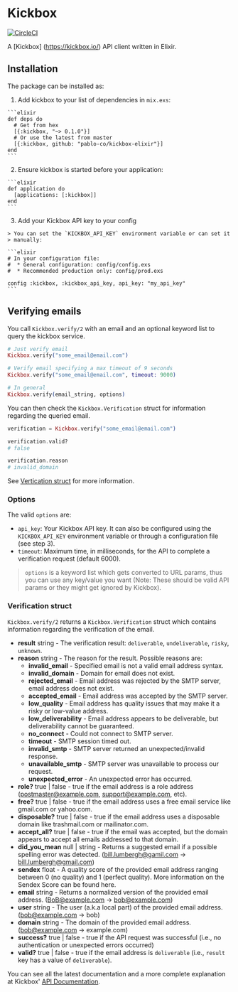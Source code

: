 # Kickbox

[![CircleCI](https://circleci.com/gh/pablo-co/kickbox-elixir.svg?style=svg)](https://circleci.com/gh/pablo-co/kickbox-elixir)

A [Kickbox] (https://kickbox.io/) API client written in Elixir.

## Installation

The package can be installed as:

  1. Add kickbox to your list of dependencies in `mix.exs`:

    ```elixir
    def deps do
      # Get from hex
      [{:kickbox, "~> 0.1.0"}]
      # Or use the latest from master
      [{:kickbox, github: "pablo-co/kickbox-elixir"}]
    end
    ```

  2. Ensure kickbox is started before your application:

    ```elixir
    def application do
      [applications: [:kickbox]]
    end
    ```

  3. Add your Kickbox API key to your config

    > You can set the `KICKBOX_API_KEY` environment variable or can set it
    > manually:

    ```elixir
    # In your configuration file:
    #  * General configuration: config/config.exs
    #  * Recommended production only: config/prod.exs

    config :kickbox, :kickbox_api_key, api_key: "my_api_key"
    ```

## Verifying emails

You call `Kickbox.verify/2` with an email and an optional keyword list to query
the kickbox service.
```elixir
# Just verify email
Kickbox.verify("some_email@email.com")

# Verify email specifying a max timeout of 9 seconds
Kickbox.verify("some_email@email.com", timeout: 9000)

# In general
Kickbox.verify(email_string, options)
```

You can then check the `Kickbox.Verification` struct for information regarding
the queried email.

```elixir
verification = Kickbox.verify("some_email@email.com")

verification.valid?
# false

verification.reason
# invalid_domain
```

See [Vertication struct](#verification-struct) for more information.

### Options

The valid `options` are:
 * `api_key`: Your Kickbox API key. It can also be configured using the
   `KICKBOX_API_KEY` environment variable or through a configuration file (see
   step 3).
 * `timeout`: Maximum time, in milliseconds, for the API to complete a
   verification request (default 6000).

> `options` is a keyword list which gets converted to URL params, thus you can
> use any key/value you want (Note: These should be valid API params or they
> might get ignored by Kickbox).

### Verification struct

`Kickbox.verify/2` returns a `Kickbox.Verification` struct which contains
information regarding the verification of the email.

* __result__ string - The verification result: `deliverable`, `undeliverable`,
`risky`, `unknown`.
* __reason__ string - The reason for the result. Possible reasons are:
  * __invalid\_email__ - Specified email is not a valid email address syntax.
  * __invalid\_domain__ - Domain for email does not exist.
  * __rejected\_email__ - Email address was rejected by the SMTP server, email
    address does not exist.
  * __accepted\_email__ - Email address was accepted by the SMTP server.
  * __low\_quality__ - Email address has quality issues that may make it a risky
    or low-value address.
  * __low\_deliverability__ - Email address appears to be deliverable, but
    deliverability cannot be guaranteed.
  * __no\_connect__ - Could not connect to SMTP server.
  * __timeout__ - SMTP session timed out.
  * __invalid\_smtp__ - SMTP server returned an unexpected/invalid response.
  * __unavailable\_smtp__ - SMTP server was unavailable to process our request.
  * __unexpected_error__ - An unexpected error has occurred.
* __role?__ true | false - true if the email address is a role address
  (postmaster@example.com, support@example.com, etc).
* __free?__ true | false - true if the email address uses a free email service
  like gmail.com or yahoo.com.
* __disposable?__ true | false - true if the email address uses a disposable
  domain like trashmail.com or mailinator.com.
* __accept\_all?__ true | false - true if the email was accepted, but the domain
  appears to accept all emails addressed to that domain.
* __did\_you\_mean__ null | string - Returns a suggested email if a possible
  spelling error was detected. (bill.lumbergh@gamil.com ->
  bill.lumbergh@gmail.com)
* __sendex__ float - A quality score of the provided email address ranging
  between 0 (no quality) and 1 (perfect quality). More information on the Sendex
  Score can be found here.
* __email__ string - Returns a normalized version of the provided email address.
  (BoB@example.com -> bob@example.com)
* __user__ string - The user (a.k.a local part) of the provided email address.
  (bob@example.com -> bob)
* __domain__ string - The domain of the provided email address.
  (bob@example.com -> example.com)
* __success?__ true | false - true if the API request was successful (i.e., no
  authentication or unexpected errors occurred)
* __valid?__ true | false - true if the email address is `deliverable` (i.e.,
  `result` key has a value of `deliverable`).

You can see all the latest documentation and a more complete explanation at
Kickbox' [API Documentation](http://docs.kickbox.io/docs/using-the-api).
